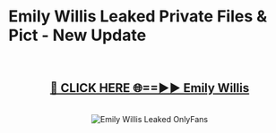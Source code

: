 # Emily Willis Leaked Private Files & Pict - New Update
<br>
<div align="center">
<h2><a href="https://mediafilles.blogspot.com/?title=Emily_Willis" rel="nofollow">🔴 CLICK HERE 🌐==►► Emily Willis</a></h2>
<br>
<a href="https://mediafilles.blogspot.com/?title=Emily_Willis" rel="nofollow" data-target="animated-image.originalLink"><img src="https://i.ibb.co.com/WyWwxjT/player-gif2.gif" alt="Emily Willis Leaked OnlyFans" style="max-width: 100%; display: inline-block;" data-target="animated-image.originalImage"></a>
</div>
<br>